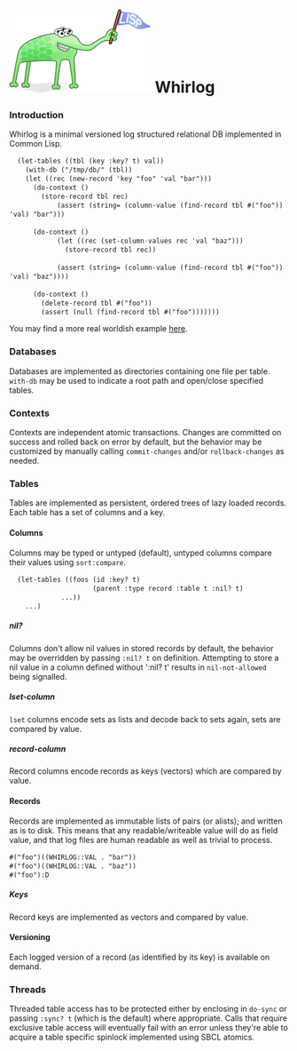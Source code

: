 # ![Lisp Mascot](lisp.png?raw=true) Whirlog

### Introduction
Whirlog is a minimal versioned log structured relational DB implemented in Common Lisp.

```
  (let-tables ((tbl (key :key? t) val))
    (with-db ("/tmp/db/" (tbl))
	(let ((rec (new-record 'key "foo" 'val "bar")))
	  (do-context ()
	    (store-record tbl rec)
            (assert (string= (column-value (find-record tbl #("foo")) 'val) "bar")))
	  
	  (do-context ()
            (let ((rec (set-column-values rec 'val "baz")))
              (store-record tbl rec))

            (assert (string= (column-value (find-record tbl #("foo")) 'val) "baz"))))
	  
	  (do-context ()
	    (delete-record tbl #("foo"))
	    (assert (null (find-record tbl #("foo")))))))
```

You may find a more real worldish example [here](https://github.com/codr7/shedulr/blob/main/shedulr.lisp).

### Databases
Databases are implemented as directories containing one file per table. `with-db` may be used to indicate a root path and open/close specified tables.

### Contexts
Contexts are independent atomic transactions. Changes are committed on success and rolled back on error by default, but the behavior may be customized by manually calling `commit-changes` and/or `rollback-changes` as needed.

### Tables
Tables are implemented as persistent, ordered trees of lazy loaded records.
Each table has a set of columns and a key.

#### Columns
Columns may be typed or untyped (default), untyped columns compare their values using `sort:compare`.

```
  (let-tables ((foos (id :key? t)
                     (parent :type record :table t :nil? t)
		     ...))
    ...)
```
##### nil?
Columns don't allow nil values in stored records by default, the behavior may be overridden by passing `:nil? t` on definition. Attempting to store a nil value in a column defined without ':nil? t' results in `nil-not-allowed` being signalled. 

##### lset-column
`lset` columns encode sets as lists and decode back to sets again, sets are compared by value.

##### record-column
Record columns encode records as keys (vectors) which are compared by value.

#### Records
Records are implemented as immutable lists of pairs (or alists); and written as is to disk. This means that any readable/writeable value will do as field value, and that log files are human readable as well as trivial to process.

```
#("foo")((WHIRLOG::VAL . "bar"))
#("foo")((WHIRLOG::VAL . "baz"))
#("foo"):D
```

##### Keys
Record keys are implemented as vectors and compared by value.

#### Versioning
Each logged version of a record (as identified by its key) is available on demand.

### Threads
Threaded table access has to be protected either by enclosing in `do-sync` or passing `:sync? t` (which is the default) where appropriate. Calls that require exclusive table access will eventually fail with an error unless they're able to acquire a table specific spinlock implemented using SBCL atomics.